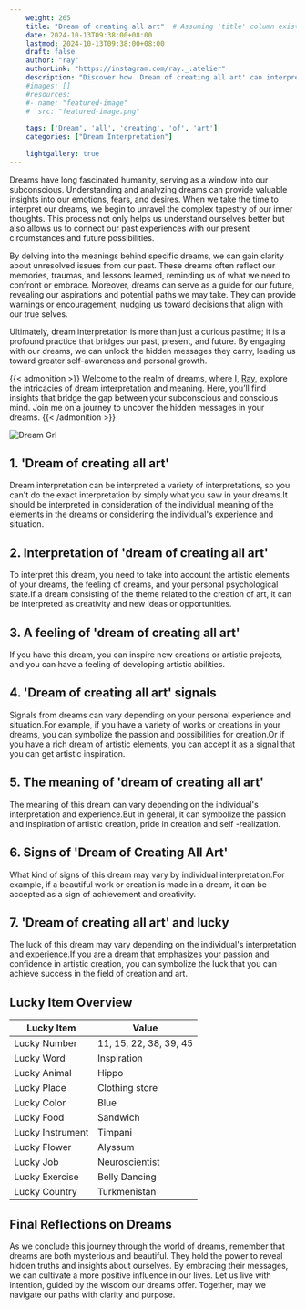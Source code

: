 ```yaml
---
    weight: 265
    title: "Dream of creating all art"  # Assuming 'title' column exists
    date: 2024-10-13T09:38:00+08:00
    lastmod: 2024-10-13T09:38:00+08:00
    draft: false
    author: "ray"
    authorLink: "https://instagram.com/ray._.atelier"
    description: "Discover how 'Dream of creating all art' can interpret your future and uncover its significant meanings in your life."
    #images: []
    #resources:
    #- name: "featured-image"
    #  src: "featured-image.png"
    
    tags: ['Dream', 'all', 'creating', 'of', 'art']
    categories: ["Dream Interpretation"]
    
    lightgallery: true
---
```

    
Dreams have long fascinated humanity, serving as a window into our subconscious. Understanding and analyzing dreams can provide valuable insights into our emotions, fears, and desires. When we take the time to interpret our dreams, we begin to unravel the complex tapestry of our inner thoughts. This process not only helps us understand ourselves better but also allows us to connect our past experiences with our present circumstances and future possibilities.

By delving into the meanings behind specific dreams, we can gain clarity about unresolved issues from our past. These dreams often reflect our memories, traumas, and lessons learned, reminding us of what we need to confront or embrace. Moreover, dreams can serve as a guide for our future, revealing our aspirations and potential paths we may take. They can provide warnings or encouragement, nudging us toward decisions that align with our true selves.

Ultimately, dream interpretation is more than just a curious pastime; it is a profound practice that bridges our past, present, and future. By engaging with our dreams, we can unlock the hidden messages they carry, leading us toward greater self-awareness and personal growth.

{{< admonition >}}
Welcome to the realm of dreams, where I, [Ray](https://instagram.com/ray._.atelier), explore the intricacies of dream interpretation and meaning. Here, you’ll find insights that bridge the gap between your subconscious and conscious mind. Join me on a journey to uncover the hidden messages in your dreams.
{{< /admonition >}}

![Dream Grl](https://cdn.pixabay.com/photo/2017/11/02/03/35/gothic-2910057_1280.jpg "Dream Grl")

## 1. 'Dream of creating all art'
Dream interpretation can be interpreted a variety of interpretations, so you can't do the exact interpretation by simply what you saw in your dreams.It should be interpreted in consideration of the individual meaning of the elements in the dreams or considering the individual's experience and situation.

## 2. Interpretation of 'dream of creating all art'
To interpret this dream, you need to take into account the artistic elements of your dreams, the feeling of dreams, and your personal psychological state.If a dream consisting of the theme related to the creation of art, it can be interpreted as creativity and new ideas or opportunities.

## 3. A feeling of 'dream of creating all art'
If you have this dream, you can inspire new creations or artistic projects, and you can have a feeling of developing artistic abilities.

## 4. 'Dream of creating all art' signals
Signals from dreams can vary depending on your personal experience and situation.For example, if you have a variety of works or creations in your dreams, you can symbolize the passion and possibilities for creation.Or if you have a rich dream of artistic elements, you can accept it as a signal that you can get artistic inspiration.

## 5. The meaning of 'dream of creating all art'
The meaning of this dream can vary depending on the individual's interpretation and experience.But in general, it can symbolize the passion and inspiration of artistic creation, pride in creation and self -realization.

## 6. Signs of 'Dream of Creating All Art'
What kind of signs of this dream may vary by individual interpretation.For example, if a beautiful work or creation is made in a dream, it can be accepted as a sign of achievement and creativity.

## 7. 'Dream of creating all art' and lucky
The luck of this dream may vary depending on the individual's interpretation and experience.If you are a dream that emphasizes your passion and confidence in artistic creation, you can symbolize the luck that you can achieve success in the field of creation and art.

## Lucky Item Overview
| Lucky Item          | Value              |
|---------------|--------------------|
| Lucky Number        | 11, 15, 22, 38, 39, 45  |
| Lucky Word          | Inspiration |
| Lucky Animal        | Hippo |
| Lucky Place         | Clothing store     |
| Lucky Color         | Blue     |
| Lucky Food          | Sandwich      |
| Lucky Instrument    | Timpani |
| Lucky Flower        | Alyssum    |
| Lucky Job           | Neuroscientist       |
| Lucky Exercise      | Belly Dancing  |
| Lucky Country       | Turkmenistan    |


##  Final Reflections on Dreams

As we conclude this journey through the world of dreams, remember that dreams are both mysterious and beautiful. They hold the power to reveal hidden truths and insights about ourselves. By embracing their messages, we can cultivate a more positive influence in our lives. Let us live with intention, guided by the wisdom our dreams offer. Together, may we navigate our paths with clarity and purpose.

